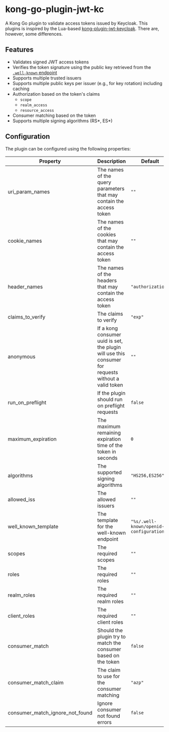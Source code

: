 # kong-go-plugin-jwt-kc
A Kong Go plugin to validate access tokens issued by Keycloak. This plugins is inspired by the Lua-based [kong-plugin-jwt-keycloak](https://github.com/telekom-digioss/kong-plugin-jwt-keycloak). There are, however, some differences.

## Features
- Validates signed JWT access tokens
- Verifies the token signature using the public key retrieved from the [`.well-known` endpoint](https://datatracker.ietf.org/doc/html/rfc5785)
- Supports multiple trusted issuers
- Supports multiple public keys per issuer (e.g., for key rotation) including caching
- Authorization based on the token's claims
  - `scope`
  - `realm_access`
  - `resource_access`
- Consumer matching based on the token
- Supports multiple signing algorithms (RS*, ES*)

## Configuration
The plugin can be configured using the following properties:

| Property                        | Description                                                                                          | Default                                 |
|---------------------------------|------------------------------------------------------------------------------------------------------|-----------------------------------------|
| uri_param_names                 | The names of the query parameters that may contain the access token                                  | `""`                                    |
| cookie_names                    | The names of the cookies that may contain the access token                                           | `""`                                    |
| header_names                    | The names of the headers that may contain the access token                                           | `"authorization"`                       |
| claims_to_verify                | The claims to verify                                                                                 | `"exp"`                                 |
| anonymous                       | If a kong consumer uuid is set, the plugin will use this consumer for requests without a valid token | `""`                                    |
| run_on_preflight                | If the plugin should run on preflight requests                                                       | `false`                                 |
| maximum_expiration              | The maximum remaining expiration time of the token in seconds                                        | `0`                                     |
| algorithms                      | The supported signing algorithms                                                                     | `"HS256,ES256"`                         |
| allowed_iss                     | The allowed issuers                                                                                  | `""`                                    |
| well_known_template             | The template for the well-known endpoint                                                             | `"%s/.well-known/openid-configuration"` |
| scopes                          | The required scopes                                                                                  | `""`                                    |
| roles                           | The required roles                                                                                   | `""`                                    |
| realm_roles                     | The required realm roles                                                                             | `""`                                    |
| client_roles                    | The required client roles                                                                            | `""`                                    |
| consumer_match                  | Should the plugin try to match the consumer based on the token                                       | `false`                                 |
| consumer_match_claim            | The claim to use for the consumer matching                                                           | `"azp"`                                 |
| consumer_match_ignore_not_found | Ignore consumer not found errors                                                                     | `false`                                 |
